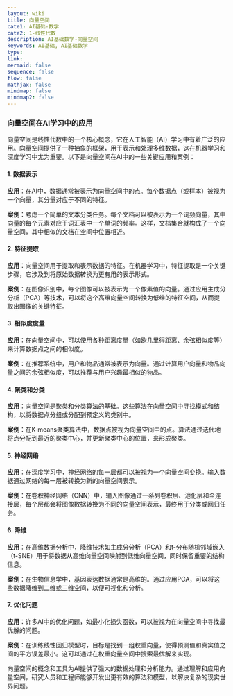 ```yaml
---
layout: wiki
title: 向量空间
cate1: AI基础-数学
cate2: 1-线性代数
description: AI基础数学-向量空间
keywords: AI基础, AI基础数学
type:
link:
mermaid: false
sequence: false
flow: false
mathjax: false
mindmap: false
mindmap2: false
---
```


### 向量空间在AI学习中的应用

向量空间是线性代数中的一个核心概念，它在人工智能（AI）学习中有着广泛的应用。向量空间提供了一种抽象的框架，用于表示和处理多维数据，这在机器学习和深度学习中尤为重要。以下是向量空间在AI中的一些关键应用和案例：

#### 1. 数据表示

**应用**：在AI中，数据通常被表示为向量空间中的点。每个数据点（或样本）被视为一个向量，其分量对应于不同的特征。

**案例**：考虑一个简单的文本分类任务。每个文档可以被表示为一个词频向量，其中向量的每个元素对应于词汇表中一个单词的频率。这样，文档集合就构成了一个向量空间，其中相似的文档在空间中位置相近。

#### 2. 特征提取

**应用**：向量空间用于提取和表示数据的特征。在机器学习中，特征提取是一个关键步骤，它涉及到将原始数据转换为更有用的表示形式。

**案例**：在图像识别中，每个图像可以被表示为一个像素值的向量。通过应用主成分分析（PCA）等技术，可以将这个高维向量空间转换为低维的特征空间，从而提取出图像的关键特征。

#### 3. 相似度度量

**应用**：在向量空间中，可以使用各种距离度量（如欧几里得距离、余弦相似度等）来计算数据点之间的相似度。

**案例**：在推荐系统中，用户和物品通常被表示为向量。通过计算用户向量和物品向量之间的余弦相似度，可以推荐与用户兴趣最相似的物品。

#### 4. 聚类和分类

**应用**：向量空间是聚类和分类算法的基础。这些算法在向量空间中寻找模式和结构，以将数据点分组或分配到预定义的类别中。

**案例**：在K-means聚类算法中，数据点被视为向量空间中的点。算法通过迭代地将点分配到最近的聚类中心，并更新聚类中心的位置，来形成聚类。

#### 5. 神经网络

**应用**：在深度学习中，神经网络的每一层都可以被视为一个向量空间变换。输入数据通过网络的每一层被转换为新的向量空间表示。

**案例**：在卷积神经网络（CNN）中，输入图像通过一系列卷积层、池化层和全连接层，每个层都会将图像数据转换为不同的向量空间表示，最终用于分类或回归任务。

#### 6. 降维

**应用**：在高维数据分析中，降维技术如主成分分析（PCA）和t-分布随机邻域嵌入（t-SNE）用于将数据从高维向量空间映射到低维向量空间，同时保留重要的结构信息。

**案例**：在生物信息学中，基因表达数据通常是高维的。通过应用PCA，可以将这些数据降维到二维或三维空间，以便可视化和分析。

#### 7. 优化问题

**应用**：许多AI中的优化问题，如最小化损失函数，可以被视为在向量空间中寻找最优解的问题。

**案例**：在训练线性回归模型时，目标是找到一组权重向量，使得预测值和真实值之间的平方误差最小。这可以通过在权重向量空间中搜索最优解来实现。

向量空间的概念和工具为AI提供了强大的数据处理和分析能力。通过理解和应用向量空间，研究人员和工程师能够开发出更有效的算法和模型，以解决复杂的现实世界问题。
